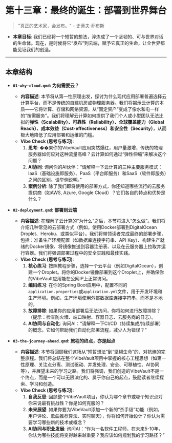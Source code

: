# 第十三章：最终的诞生：部署到世界舞台

> "真正的艺术家，会发布。" - 史蒂夫·乔布斯

*   **本章目标**: 我们已经将一个短暂的想法，淬炼成了一个坚韧的、可与世界对话的生命体。现在，是时候将它“发布”到云端，赋予它真正的生命，让全世界都能见证我们的创造。

---
## 本章结构

*   **`01-why-cloud.qmd`: 为何需要云？**
    *   **内容描述**: 本节将从第一性原理出发，探讨为什么现代应用部署普遍选择云计算平台，而不是传统的自建机房或物理服务器。我们将揭示云计算的本质——它将计算、存储和网络资源，从“固定资产”变成了像水和电一样的“按需服务”。我们将理解云计算如何提供了我们个人或小型团队无法比拟的**弹性（Scalability）、可靠性（Reliability）、全球覆盖能力（Global Reach）、成本效益（Cost-effectiveness）和安全性（Security）**，从而极大地降低了应用部署和运维的门槛。
    *   **Vibe Check (思考与练习)**:
        1.  **思考**: ��果你的VibeVault应用突然爆红，用户量激增，传统的物理服务器如何应对这种流量高峰？云计算如何通过“弹性伸缩”来解决这个问题？
        2.  **AI协同**: 询问你的AI伙伴：“请解释一下云计算的三种主要服务模式：IaaS（基础设施即服务）、PaaS（平台即服务）和SaaS（软件即服务）之间的区别。请举例说明。”
        3.  **案例分析**: 除了我们即将使用的部署方式，你还知道哪些流行的云服务提供商（如AWS, Azure, Google Cloud）？它们各自的特点和优势是什么？

*   **`02-deployment.qmd`: 部署到云端**
    *   **内容描述**: 在理解了云计算的“为什么”之后，本节将进入“怎么做”。我们将介绍几种常见的云部署方式（例如，使用Docker部署到DigitalOcean Droplet、Heroku、或类似平台）。我们将带领读者完成最终的部署步骤，包括：准备生产环境配置（如数据库连接字符串、API Key）、构建生产就绪的Docker镜像、将镜像推送到容器注册表、以及在云服务器上拉取并运行容器。我们将强调部署过程中的安全实践和最佳实践。
    *   **Vibe Check (思考与练习)**:
        1.  **核心练习**: 按照教程步骤，选择一个云平台（例如DigitalOcean），创建一个Droplet。将你的Docker镜像部署到这个Droplet上，并确保你的VibeVault应用能在公网IP上正常访问。
        2.  **编码练习**: 在你的Spring Boot应用中，配置不同的`application.properties`或`application.yml`文件，用于开发环境和生产环境。例如，生产环境使用外部数据库连接字符串，而不是本地的。
        3.  **故障排除**: 如果你的应用部署后无法访问，你将如何进行故障排除？（提示：检查防火墙、端口映射、容器日志、云服务商的日志）。
        4.  **AI协同与自动化**: 询问AI：“请解释一下CI/CD（持续集成/持续部署）的概念。它如何帮助我们自动化部署流程，减少人为错误？”

*   **`03-the-journey-ahead.qmd`: 旅程的终点，亦是起点**
    *   **内容描述**: 本节将回顾我们这场从“短暂想法”到“坚韧生命”的、对抗熵的完整旅程。我们将总结在整个VibeVault项目中掌握的核心工程思想（如第一性原理、关注点分离、测试驱动、并发处理、安全、可移植性、AI协同等），并展望未来的学习之路。我们将强调，我们创造的VibeVault不是一个终点，而是一个可以无限演化的、属于你自己的起点，鼓励读者继续探索、学习和创造。
    *   **Vibe Check (思考与练习)**:
        1.  **自我反思**: 回顾整个VibeVault项目，你认为哪个章节或哪个知识点对你来说最有挑战性？你是如何克服的？
        2.  **未来展望**: 如果你要为VibeVault添加一个新的“杀手级”功能（例如，用户评论、歌曲推荐算法、实时聊天），你将如何开始设计？你认为需要学习哪些新的技术或概念？
        3.  **AI协同与职业发展**: 询问AI：“作为一名软件工程师，在未来5-10年，你认为哪些技能将变得越来越重要？我应该如何规划我的学习路径？”

